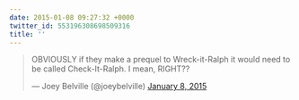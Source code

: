 ```yaml
---
date: 2015-01-08 09:27:32 +0000
twitter_id: 553196308698509316
title: ''
---
```


<blockquote class="twitter-tweet"><p lang="en" dir="ltr">OBVIOUSLY if they make a prequel to Wreck-it-Ralph it would need to be called Check-It-Ralph.  I mean, RIGHT??</p>&mdash; Joey Belville (@joeybelville) <a href="https://twitter.com/joeybelville/status/553189966881107969?ref_src=twsrc%5Etfw">January 8, 2015</a></blockquote>
<script async src="https://platform.twitter.com/widgets.js" charset="utf-8"></script>
